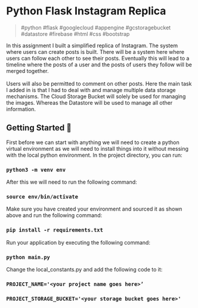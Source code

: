 # Python Flask Instagram Replica

> #python #flask #googlecloud #appengine #gcstoragebucket #datastore #firebase #html #css #bootstrap

In this assignment I built a simplified replica of Instagram. The system where users can create posts is built. There will be a system here where users can follow each other to see their posts. Eventually this will lead to a timeline where the posts of a user and the posts of users they follow will be merged together. <br><br>
Users will also be permitted to comment on other posts. Here the main task I added in is that I had to deal with and manage multiple data storage mechanisms. The Cloud Storage Bucket will solely be used for managing the images. Whereas the Datastore will be used to manage all other information.

## Getting Started 🏁

First before we can start with anything we will need to create a python virtual environment as we will need to install things into it without messing with the local python environment. In the project directory, you can run:

### `python3 -m venv env`

After this we will need to run the following command:

### `source env/bin/activate`

Make sure you have created your environment and sourced it as shown above and run the following command:

### `pip install -r requirements.txt`

Run your application by executing the following command:
 
### `python main.py`

Change the local_constants.py and add the following code to it:
### `PROJECT_NAME='<your project name goes here>’` 
### `PROJECT_STORAGE_BUCKET='<your storage bucket goes here>'`
